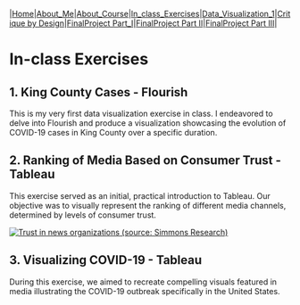 |[Home](https://radhikag1604.github.io/Telling_Stories_With_Data/)|[About_Me](https://radhikag1604.github.io/Telling_Stories_With_Data/About_Me.html)|[About_Course](https://radhikag1604.github.io/Telling_Stories_With_Data/About_Course.html)|[In_class_Exercises](https://radhikag1604.github.io/Telling_Stories_With_Data/In_class_Exercises.html)|[Data_Visualization_1](https://radhikag1604.github.io/Telling_Stories_With_Data/Data_Visualization_1.html)|[Critique by Design](https://radhikag1604.github.io/Telling_Stories_With_Data/critique-by-design.html)|[FinalProject Part_I](https://radhikag1604.github.io/Telling_Stories_With_Data/final-project-part-one.html)|[FinalProject Part II](https://radhikag1604.github.io/Telling_Stories_With_Data/final-project-part-two.html)|[FinalProject Part III](https://radhikag1604.github.io/Telling_Stories_With_Data/final-project-part-three.html)|

# In-class Exercises

## 1. King County Cases - Flourish

This is my very first data visualization exercise in class. I endeavored to delve into Flourish and produce a visualization showcasing the evolution of COVID-19 cases in King County over a specific duration.


<div class="flourish-embed flourish-chart" data-src="visualisation/14930031"><script src="https://public.flourish.studio/resources/embed.js"></script></div>


## 2. Ranking of Media Based on Consumer Trust - Tableau

This exercise served as an initial, practical introduction to Tableau. Our objective was to visually represent the ranking of different media channels, determined by levels of consumer trust.


<div class='tableauPlaceholder' id='viz1694549449356' style='position: relative'><noscript><a href='#'><img alt='Trust in news organizations (source: Simmons Research) ' src='https:&#47;&#47;public.tableau.com&#47;static&#47;images&#47;Tr&#47;Trustinnewsorganizations_16945494277630&#47;TrustinnewsorganizationssourceSimmonsResearch&#47;1_rss.png' style='border: none' /></a></noscript><object class='tableauViz'  style='display:none;'><param name='host_url' value='https%3A%2F%2Fpublic.tableau.com%2F' /> <param name='embed_code_version' value='3' /> <param name='site_root' value='' /><param name='name' value='Trustinnewsorganizations_16945494277630&#47;TrustinnewsorganizationssourceSimmonsResearch' /><param name='tabs' value='no' /><param name='toolbar' value='yes' /><param name='static_image' value='https:&#47;&#47;public.tableau.com&#47;static&#47;images&#47;Tr&#47;Trustinnewsorganizations_16945494277630&#47;TrustinnewsorganizationssourceSimmonsResearch&#47;1.png' /> <param name='animate_transition' value='yes' /><param name='display_static_image' value='yes' /><param name='display_spinner' value='yes' /><param name='display_overlay' value='yes' /><param name='display_count' value='yes' /><param name='language' value='en-US' /><param name='filter' value='publish=yes' /></object></div>                
<script type='text/javascript'>                    
  var divElement = document.getElementById('viz1694549449356');                    
  var vizElement = divElement.getElementsByTagName('object')[0];                    
  vizElement.style.width='100%';vizElement.style.height=(divElement.offsetWidth*0.75)+'px';                    
  var scriptElement = document.createElement('script');                   
  scriptElement.src = 'https://public.tableau.com/javascripts/api/viz_v1.js';                    
  vizElement.parentNode.insertBefore(scriptElement, vizElement);                
</script>


## 3. Visualizing COVID-19 - Tableau

During this exercise, we aimed to recreate compelling visuals featured in media illustrating the COVID-19 outbreak specifically in the United States. 

